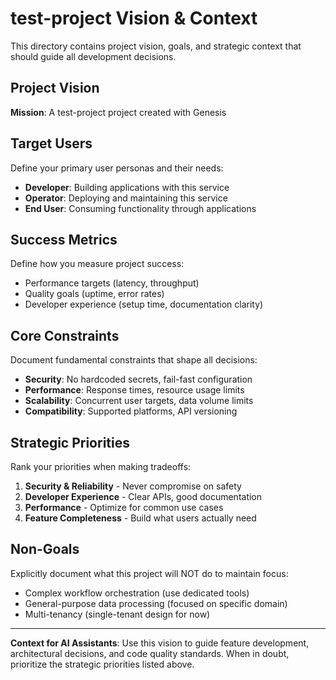 # test-project Vision & Context

This directory contains project vision, goals, and strategic context that should guide all development decisions.

## Project Vision

**Mission**: A test-project project created with Genesis

## Target Users

Define your primary user personas and their needs:
- **Developer**: Building applications with this service
- **Operator**: Deploying and maintaining this service
- **End User**: Consuming functionality through applications

## Success Metrics

Define how you measure project success:
- Performance targets (latency, throughput)
- Quality goals (uptime, error rates)
- Developer experience (setup time, documentation clarity)

## Core Constraints

Document fundamental constraints that shape all decisions:
- **Security**: No hardcoded secrets, fail-fast configuration
- **Performance**: Response times, resource usage limits
- **Scalability**: Concurrent user targets, data volume limits
- **Compatibility**: Supported platforms, API versioning

## Strategic Priorities

Rank your priorities when making tradeoffs:
1. **Security & Reliability** - Never compromise on safety
2. **Developer Experience** - Clear APIs, good documentation
3. **Performance** - Optimize for common use cases
4. **Feature Completeness** - Build what users actually need

## Non-Goals

Explicitly document what this project will NOT do to maintain focus:
- Complex workflow orchestration (use dedicated tools)
- General-purpose data processing (focused on specific domain)
- Multi-tenancy (single-tenant design for now)

---

**Context for AI Assistants**: Use this vision to guide feature development, architectural decisions, and code quality standards. When in doubt, prioritize the strategic priorities listed above.
